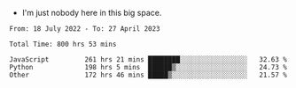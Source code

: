 - I'm just nobody here in this big space.


<!--START_SECTION:waka-->

```text
From: 18 July 2022 - To: 27 April 2023

Total Time: 800 hrs 53 mins

JavaScript         261 hrs 21 mins ████████░░░░░░░░░░░░░░░░░   32.63 %
Python             198 hrs 5 mins  ██████▒░░░░░░░░░░░░░░░░░░   24.73 %
Other              172 hrs 46 mins █████▒░░░░░░░░░░░░░░░░░░░   21.57 %
```

<!--END_SECTION:waka-->
